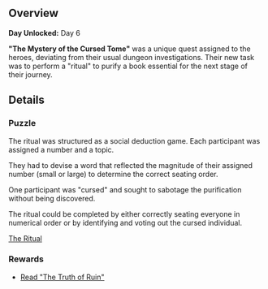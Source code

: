 <!-- title: The Mystery of the Cursed Tome -->
<!-- quote: Get the order correct, and the ritual succeeds! -->
<!-- chapters: 1 -->
<!-- images: (Venue where the quest took place), (The instructions for the quest) -->
<!-- model: false -->

## Overview

**Day Unlocked:** Day 6

**"The Mystery of the Cursed Tome"** was a unique quest assigned to the heroes, deviating from their usual dungeon investigations. Their new task was to perform a "ritual" to purify a book essential for the next stage of their journey.

## Details

### Puzzle

The ritual was structured as a social deduction game. Each participant was assigned a number and a topic.

They had to devise a word that reflected the magnitude of their assigned number (small or large) to determine the correct seating order.

One participant was "cursed" and sought to sabotage the purification without being discovered.

The ritual could be completed by either correctly seating everyone in numerical order or by identifying and voting out the cursed individual.

[The Ritual](#embed:https://www.youtube.com/live/tJ_YXGE3o2w?si=PuRoJPyk6DJCIjQC&t=5809)

### Rewards

- [Read "The Truth of Ruin"](#text:the-truth-of-ruin)
